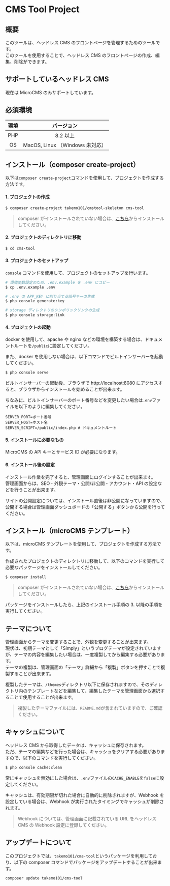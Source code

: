 # CMS Tool Project

## 概要

このツールは、ヘッドレス CMS のフロントページを管理するためのツールです。  
このツールを使用することで、ヘッドレス CMS のフロントページの作成、編集、削除ができます。

## サポートしているヘッドレス CMS

現在は MicroCMS のみサポートしています。

## 必須環境

| 環境 |           バージョン            |
| :--: | :-----------------------------: |
| PHP  |            8.2 以上             |
|  OS  | MacOS, Linux （Windows 未対応） |

## インストール（composer create-project）

以下は`composer create-project`コマンドを使用して、プロジェクトを作成する方法です。

#### 1. プロジェクトの作成

```bash
$ composer create-project takemo101/cmstool-skeleton cms-tool
```

> composer がインストールされていない場合は、[こちら](https://getcomposer.org/download/)からインストールしてください。

#### 2. プロジェクトのディレクトリに移動

```bash
$ cd cms-tool
```

#### 3. プロジェクトのセットアップ

`console` コマンドを使用して、プロジェクトのセットアップを行います。

```bash
# 環境変数設定のため、.env.example を .env にコピー
$ cp .env.example .env

# .env の APP_KEY に割り当てる暗号キーの生成
$ php console generate:key

# storage ディレクトリのシンボリックリンクの生成
$ php console storage:link
```

#### 4. プロジェクトの起動

docker を使用して、apache や nginx などの環境を構築する場合は、ドキュメントルートを`/public`に設定してください。

また、docker を使用しない場合は、以下コマンドでビルトインサーバーを起動してください。

```bash
$ php console serve
```

ビルトインサーバーの起動後、ブラウザで http://localhost:8080 にアクセスすると、ブラウザからインストールを始めることが出来ます。

ちなみに、ビルトインサーバーのポート番号などを変更したい場合は`.env`ファイルを以下のように編集してください。

```dotenv
SERVER_PORT=ポート番号
SERVER_HOST=ホスト名
SERVER_SCRIPT=/public/index.php # ドキュメントルート
```

#### 5. インストールに必要なもの

MicroCMS の API キーとサービス ID が必要になります。

#### 6. インストール後の設定

インストール作業を完了すると、管理画面にログインすることが出来ます。  
管理画面からは、SEO・外観テーマ・公開/非公開・アカウント・API の設定などを行うことが出来ます。

サイトの公開設定については、インストール直後は非公開になっていますので、公開する場合は管理画面ダッシュボードの「公開する」ボタンから公開を行ってください。

## インストール（microCMS テンプレート）

以下は、microCMS テンプレートを使用して、プロジェクトを作成する方法です。

作成されたプロジェクトのディレクトリに移動して、以下のコマンドを実行して必要なパッケージをインストールしてください。

```bash
$ composer install
```

> composer がインストールされていない場合は、[こちら](https://getcomposer.org/download/)からインストールしてください。

パッケージをインストールしたら、上記のインストール手順の 3. 以降の手順を実行してください。

## テーマについて

管理画面からテーマを変更することで、外観を変更することが出来ます。  
現状は、初期テーマとして「Simply」というブログテーマが設定されていますが、テーマの内容を編集したい場合は、一度複製してから編集する必要があります。  
テーマの複製は、管理画面の「テーマ」詳細から「複製」ボタンを押すことで複製することが出来ます。

複製したテーマは、`/themes`ディレクトリ以下に保存されますので、そのディレクトリ内のテンプレートなどを編集して、編集したテーマを管理画面から選択することで使用することが出来ます。

> 複製したテーマファイルには、`README.md`が含まれていますので、ご確認ください。

## キャッシュについて

ヘッドレス CMS から取得したデータは、キャッシュに保存されます。  
ただ、テーマの編集などを行った場合は、キャッシュをクリアする必要がありますので、以下のコマンドを実行してください。

```bash
$ php console cache:clean
```

常にキャッシュを無効にした場合は、`.env`ファイルの`CACHE_ENABLE`を`false`に設定してください。

キャッシュは、有効期限が切れた場合に自動的に削除されますが、Webhook を設定している場合は、Webhook が実行されたタイミングでキャッシュが削除されます。

> Webhook については、管理画面に記載されている URL をヘッドレス CMS の Webhook 設定に登録してください。

## アップデートについて

このプロジェクトでは、`takemo101/cms-tool`というパッケージを利用しており、以下の composer コマンドでパッケージをアップデートすることが出来ます。

```bash
composer update takemo101/cms-tool
```

